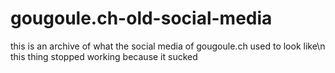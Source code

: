 # gougoule.ch-old-social-media
this is an archive of what the social media of gougoule.ch used to look like\n
this thing stopped working because it sucked
